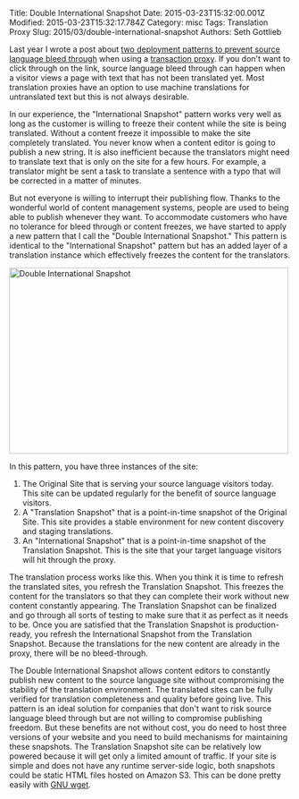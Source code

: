Title: Double International Snapshot
Date: 2015-03-23T15:32:00.001Z
Modified: 2015-03-23T15:32:17.784Z
Category: misc
Tags: Translation Proxy
Slug: 2015/03/double-international-snapshot
Authors: Seth Gottlieb

Last year I wrote a post about [two deployment patterns to prevent source language bleed through](http://www.contenthere.net/2013/02/preventing-source-language-bleed-through.html) when using a [transaction proxy](http://www.contenthere.net/2012/02/introduction-to-translation-proxies.html). If you don't want to click through on the link, source language bleed through can happen when a visitor views a page with text that has not been translated yet. Most translation proxies have an option to use machine translations for untranslated text but this is not always desirable. 

In our experience, the "International Snapshot" pattern works very well as long as the customer is willing to freeze their content while the site is being translated. Without a content freeze it impossible to make the site completely translated. You never know when a content editor is going to publish a new string. It is also inefficient because the translators might need to translate text that is only on the site for a few hours. For example, a translator might be sent a task to translate a sentence with a typo that will be corrected in a matter of minutes.

But not everyone is willing to interrupt their publishing flow. Thanks to the wonderful world of content management systems, people are used to being able to publish whenever they want. To accommodate customers who have no tolerance for bleed through or content freezes, we have started to apply a new pattern that I call the "Double International Snapshot." This pattern is identical to the "International Snapshot" pattern but has an added layer of a translation instance which effectively freezes the content for the translators.

<a href="https://www.flickr.com/photos/sggottlieb/16688734509" title="Double International Snapshot by Seth Gottlieb, on Flickr"><img alt="Double International Snapshot" height="333" src="https://farm9.staticflickr.com/8592/16688734509_102a7c3eb0.jpg" width="500"/></a>

In this pattern, you have three instances of the site:

1.   The Original Site that is serving your source language visitors today. This site can be updated regularly for the benefit of source language visitors. 
2.   A "Translation Snapshot" that is a point-in-time snapshot of the Original Site. This site provides a stable environment for new content discovery and staging translations.
3.   An "International Snapshot" that is a point-in-time snapshot of the Translation Snapshot. This is the site that your target language visitors will hit through the proxy.

The translation process works like this. When you think it is time to refresh the translated sites, you refresh the Translation Snapshot. This freezes the content for the translators so that they can complete their work without new content constantly appearing. The Translation Snapshot can be finalized and go through all sorts of testing to make sure that it as perfect as it needs to be. Once you are satisfied that the Translation Snapshot is production-ready, you refresh the International Snapshot from the Translation Snapshot. Because the translations for the new content are already in the proxy, there will be no bleed-through.

The Double International Snapshot allows content editors to constantly publish new content to the source language site without compromising the stability of the translation environment. The translated sites can be fully verified for translation completeness and quality before going live. This pattern is an ideal solution for companies that don't want to risk source language bleed through but are not willing to compromise publishing freedom. But these benefits are not without cost, you do need to host three versions of your website and you need to build mechanisms for maintaining these snapshots. The Translation Snapshot site can be relatively low powered because it will get only a limited amount of traffic. If your site is simple and does not have any runtime server-side logic, both snapshots could be static HTML files hosted on Amazon S3. This can be done pretty easily with [GNU wget](http://www.contenthere.net/2012/01/fun-with-static-publishing.html).
